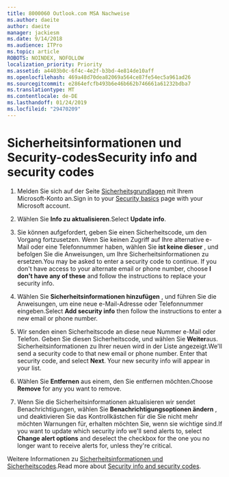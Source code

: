 ```yaml
---
title: 8000060 Outlook.com MSA Nachweise
ms.author: daeite
author: daeite
manager: jackiesm
ms.date: 9/14/2018
ms.audience: ITPro
ms.topic: article
ROBOTS: NOINDEX, NOFOLLOW
localization_priority: Priority
ms.assetid: a4403b0c-6f4c-4e2f-b3bd-4e814de10aff
ms.openlocfilehash: 469a48d70dea82069a564ce87fe54ec5a961ad26
ms.sourcegitcommit: e2864efcfb493b6e46b662b746661a61232bdba7
ms.translationtype: MT
ms.contentlocale: de-DE
ms.lasthandoff: 01/24/2019
ms.locfileid: "29470209"
---
```

# <a name="security-info-and-security-codes"></a><span data-ttu-id="7a965-102">Sicherheitsinformationen und Security-codes</span><span class="sxs-lookup"><span data-stu-id="7a965-102">Security info and security codes</span></span>

1. <span data-ttu-id="7a965-103">Melden Sie sich auf der Seite [Sicherheitsgrundlagen](https://account.microsoft.com/security) mit Ihrem Microsoft-Konto an.</span><span class="sxs-lookup"><span data-stu-id="7a965-103">Sign in to your [Security basics](https://account.microsoft.com/security) page with your Microsoft account.</span></span> 
    
2. <span data-ttu-id="7a965-104">Wählen Sie **Info zu aktualisieren**.</span><span class="sxs-lookup"><span data-stu-id="7a965-104">Select **Update info**.</span></span> 
    
3. <span data-ttu-id="7a965-p101">Sie können aufgefordert, geben Sie einen Sicherheitscode, um den Vorgang fortzusetzen. Wenn Sie keinen Zugriff auf Ihre alternative e-Mail oder eine Telefonnummer haben, wählen Sie **ist keine dieser** , und befolgen Sie die Anweisungen, um Ihre Sicherheitsinformationen zu ersetzen.</span><span class="sxs-lookup"><span data-stu-id="7a965-p101">You may be asked to enter a security code to continue. If you don't have access to your alternate email or phone number, choose **I don't have any of these** and follow the instructions to replace your security info.</span></span> 
    
4. <span data-ttu-id="7a965-107">Wählen Sie **Sicherheitsinformationen hinzufügen** , und führen Sie die Anweisungen, um eine neue e-Mail-Adresse oder Telefonnummer eingeben.</span><span class="sxs-lookup"><span data-stu-id="7a965-107">Select **Add security info** then follow the instructions to enter a new email or phone number.</span></span> 
    
5. <span data-ttu-id="7a965-p102">Wir senden einen Sicherheitscode an diese neue Nummer e-Mail oder Telefon. Geben Sie diesen Sicherheitscode, und wählen Sie **Weiter**aus. Sicherheitsinformationen zu Ihrer neuen wird in der Liste angezeigt.</span><span class="sxs-lookup"><span data-stu-id="7a965-p102">We'll send a security code to that new email or phone number. Enter that security code, and select **Next**. Your new security info will appear in your list.</span></span> 
    
6. <span data-ttu-id="7a965-111">Wählen Sie **Entfernen** aus einem, den Sie entfernen möchten.</span><span class="sxs-lookup"><span data-stu-id="7a965-111">Choose **Remove** for any you want to remove.</span></span> 
    
7. <span data-ttu-id="7a965-112">Wenn Sie die Sicherheitsinformationen aktualisieren wir sendet Benachrichtigungen, wählen Sie **Benachrichtigungsoptionen ändern** , und deaktivieren Sie das Kontrollkästchen für die Sie nicht mehr möchten Warnungen für, erhalten möchten Sie, wenn sie wichtige sind.</span><span class="sxs-lookup"><span data-stu-id="7a965-112">If you want to update which security info we'll send alerts to, select **Change alert options** and deselect the checkbox for the one you no longer want to receive alerts for, unless they're critical.</span></span> 
    
<span data-ttu-id="7a965-113">Weitere Informationen zu [Sicherheitsinformationen und Sicherheitscodes](https://support.microsoft.com/help/12428/).</span><span class="sxs-lookup"><span data-stu-id="7a965-113">Read more about [Security info and security codes](https://support.microsoft.com/help/12428/).</span></span>
  

